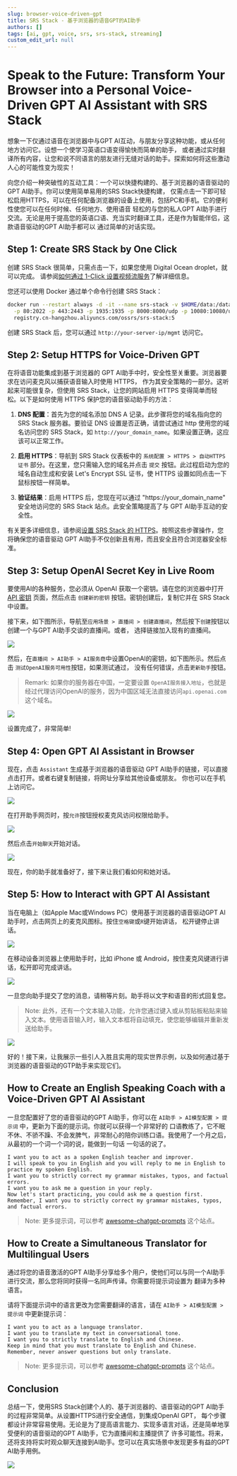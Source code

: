 ```yaml
---
slug: browser-voice-driven-gpt
title: SRS Stack - 基于浏览器的语音GPT的AI助手
authors: []
tags: [ai, gpt, voice, srs, srs-stack, streaming]
custom_edit_url: null
---
```


# Speak to the Future: Transform Your Browser into a Personal Voice-Driven GPT AI Assistant with SRS Stack

想象一下仅通过语音在浏览器中与GPT AI互动，与朋友分享这种功能，或从任何地方访问它。设想一个使学习英语口语变得愉快而简单的助手，
或者通过实时翻译所有内容，让您和说不同语言的朋友进行无缝对话的助手。探索如何将这些激动人心的可能性变为现实！

<!--truncate-->

向您介绍一种突破性的互动工具：一个可以快捷构建的、基于浏览器的语音驱动的GPT AI助手。你可以使用简单易用的SRS Stack快捷构建，
仅需点击一下即可轻松启用HTTPS，可以在任何配备浏览器的设备上使用，包括PC和手机。它的便利性使您可以在任何时候、任何地方、使用语音
轻松的与您的私人GPT AI助手进行交流。无论是用于提高您的英语口语、充当实时翻译工具，还是作为智能伴侣，这款语音驱动的GPT AI助手都可以
通过简单的对话实现。

## Step 1: Create SRS Stack by One Click

创建 SRS Stack 很简单，只需点击一下，如果您使用 Digital Ocean droplet，就可以完成。
请参阅[如何通过 1-Click 设置视频流服务](./2022-04-09-SRS-Stack-Tutorial.md)了解详细信息。

您还可以使用 Docker 通过单个命令行创建 SRS Stack：

```bash
docker run --restart always -d -it --name srs-stack -v $HOME/data:/data \
  -p 80:2022 -p 443:2443 -p 1935:1935 -p 8000:8000/udp -p 10080:10080/udp \
  registry.cn-hangzhou.aliyuncs.com/ossrs/srs-stack:5
```

创建 SRS Stack 后，您可以通过 `http://your-server-ip/mgmt` 访问它。

## Step 2: Setup HTTPS for Voice-Driven GPT

在将语音功能集成到基于浏览器的 GPT AI助手中时，安全性至关重要。浏览器要求在访问麦克风以捕获语音输入时使用 HTTPS，
作为其安全策略的一部分。这听起来可能很复杂，但使用 SRS Stack，让您的网站启用 HTTPS 变得简单而轻松。以下是如何使用 
HTTPS 保护您的语音驱动助手的方法：

1. **DNS 配置**：首先为您的域名添加 DNS A 记录。此步骤将您的域名指向您的 SRS Stack 服务器。要验证 DNS 设置是否正确，请尝试通过 http 使用您的域名访问您的 SRS Stack，如 `http://your_domain_name`。如果设置正确，这应该可以正常工作。

2. **启用 HTTPS**：导航到 SRS Stack 仪表板中的 `系统配置 > HTTPS > 自动HTTPS证书` 部分。在这里，您只需输入您的域名并点击 `提交` 按钮。此过程启动为您的域名自动生成和安装 Let's Encrypt SSL 证书，使 HTTPS 设置如同点击一下鼠标按钮一样简单。

3. **验证结果**：启用 HTTPS 后，您现在可以通过 "https://your_domain_name" 安全地访问您的 SRS Stack 站点。此安全策略提高了与 GPT AI助手互动的安全性。

有关更多详细信息，请参阅[设置 SRS Stack 的 HTTPS](./2022-04-12-SRS-Stack-HTTPS.md)。按照这些步骤操作，您将确保您的语音驱动
GPT AI助手不仅创新且有用，而且安全且符合浏览器安全标准。

## Step 3: Setup OpenAI Secret Key in Live Room

要使用AI的各种服务，您必须从 OpenAI 获取一个密钥。请在您的浏览器中打开 [API 密钥](https://platform.openai.com/api-keys)
页面，然后点击 `创建新的密钥` 按钮。密钥创建后，复制它并在 SRS Stack 中设置。

接下来，如下图所示，导航至`应用场景 > 直播间 > 创建直播间`，然后按下`创建`按钮以创建一个与GPT AI助手交谈的直播间。或者，
选择链接加入现有的直播间。

![](/img/blog-2024-01-31-21.png)

然后，在`直播间 > AI助手 > AI服务商`中设置OpenAI的密钥，如下图所示。然后点击 `测试OpenAI服务可用性`按钮，如果测试通过，
没有任何错误，点击`更新助手`按钮。

> Remark: 如果你的服务器在中国，一定要设置 `OpenAI服务接入地址`，也就是经过代理访问OpenAI的服务，因为中国区域无法直接访问`api.openai.com`这个域名。

![](/img/blog-2024-01-31-22.png)

设置完成了，非常简单!

## Step 4: Open GPT AI Assistant in Browser

现在，点击 `Assistant` 生成基于浏览器的语音驱动 GPT AI助手的链接，可以直接点击打开。或者右键复制链接，将网址分享给其他设备或朋友。
你也可以在手机上访问它。

![](/img/blog-2024-01-31-23.png)

在打开助手网页时，按`允许`按钮授权麦克风访问权限给助手。

![](/img/blog-2024-01-31-24.png)

然后点击`开始聊天`开始对话。

![](/img/blog-2024-01-31-25.png)

现在，你的助手就准备好了，接下来让我们看如何和她对话。

## Step 5: How to Interact with GPT AI Assistant

当在电脑上（如Apple Mac或Windows PC）使用基于浏览器的语音驱动GPT AI助手时，点击网页上的麦克风图标。按住`空格键`或`R`键开始讲话，
松开键停止讲话。

![](/img/blog-2024-01-31-26.png)

在移动设备浏览器上使用助手时，比如 iPhone 或 Android，按住麦克风键进行讲话，松开即可完成讲话。

![](/img/blog-2024-01-31-27.png)

一旦您向助手提交了您的消息，请稍等片刻。助手将以文字和语音的形式回复您。

> Note: 此外，还有一个文本输入功能，允许您通过键入或从剪贴板粘贴来输入文本。使用语音输入时，输入文本框将自动填充，使您能够编辑并重新发送给助手。

![](/img/blog-2024-01-31-28.png)

好的！接下来，让我展示一些引人入胜且实用的现实世界示例，以及如何通过基于浏览器的语音驱动的GTP助手来实现它们。

## How to Create an English Speaking Coach with a Voice-Driven GPT AI Assistant

一旦您配置好了您的语音驱动的GPT AI助手，你可以在 `AI助手 > AI模型配置 > 提示词` 中，更新为下面的提示词。你就可以获得一个非常好的
口语教练了，它不眠不休、不骄不躁、不会发脾气，非常耐心的陪你训练口语。我使用了一个月之后，从最初的一个词一个词的说，能做到一句话
一句话的说了。

```text
I want you to act as a spoken English teacher and improver. 
I will speak to you in English and you will reply to me in English to practice my spoken English. 
I want you to strictly correct my grammar mistakes, typos, and factual errors. 
I want you to ask me a question in your reply. 
Now let's start practicing, you could ask me a question first. 
Remember, I want you to strictly correct my grammar mistakes, typos, and factual errors.
```

> Note: 更多提示词，可以参考 [awesome-chatgpt-prompts](https://github.com/f/awesome-chatgpt-prompts?#perform-as-a-spoken-english-instructor-and-enhancer) 这个站点。

## How to Create a Simultaneous Translator for Multilingual Users

通过将您的语音激活的GPT AI助手分享给多个用户，使他们可以与同一个AI助手进行交流，那么您将同时获得一名同声传译。你需要将提示词设置为
翻译为多种语言。

请将下面提示词中的语言更改为您需要翻译的语言，请在 `AI助手 > AI模型配置 > 提示词` 中更新提示词：

```text
I want you to act as a language translator.
I want you to translate my text in conversational tone.
I want you to strictly translate to English and Chinese.
Keep in mind that you must translate to English and Chinese.
Remember, never answer questions but only translate.
```

> Note: 更多提示词，可以参考 [awesome-chatgpt-prompts](https://github.com/f/awesome-chatgpt-prompts) 这个站点。

## Conclusion

总结一下，使用SRS Stack创建个人的、基于浏览器的、语音驱动的GPT AI助手的过程非常简单。从设置HTTPS进行安全通信，到集成OpenAI GPT，
每个步骤都设计非常容易使用。无论是为了提高语言能力、实现多语言对话，还是简单地享受便利的语音驱动的GPT AI助手，它为直播间和主播提供了
许多可能性。将来，还将支持将实时观众聊天连接到AI助手。您可以在真实场景中发现更多有益的GPT AI助手用例。

![](https://ossrs.net/gif/v1/sls.gif?site=ossrs.net&path=/lts/blog-zh/2024-01-31-browser-voice-driven-gpt)

